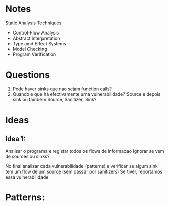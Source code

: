 # Notes

Static Analysis Techniques
- Control-Flow Analysis
- Abstract Interpretation
- Type amd Effect Systems
- Model Checking
- Program Verification

# Questions

1. Pode haver sinks que nao sejam function calls?
2. Quando e que há efectivamente uma vulnerabilidade? Source e depois sink ou também Source, Sanitizer, Sink?

# Ideas

## Idea 1:
Analisar o programa e registar todos os flows de informacao
    Ignorar se vem de sources ou sinks?

No final analizar cada vulnerabilidade (patterns) e verificar se
algum sink tem um flow de um source (sem passar por sanitizers)
Se tiver, reportamos essa vulnerabilidade


# Patterns:
